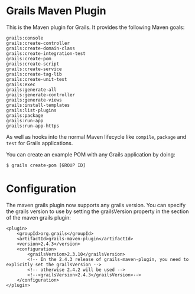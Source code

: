 Grails Maven Plugin
============

This is the Maven plugin for Grails. It provides the following Maven goals:

    grails:console
    grails:create-controller
    grails:create-domain-class
    grails:create-integration-test
    grails:create-pom
    grails:create-script
    grails:create-service
    grails:create-tag-lib
    grails:create-unit-test
    grails:exec
    grails:generate-all
    grails:generate-controller
    grails:generate-views
    grails:install-templates
    grails:list-plugins
    grails:package
    grails:run-app
    grails:run-app-https

As well as hooks into the normal Maven lifecycle like `compile`, `package` and `test` for Grails applications. 

You can create an example POM with any Grails application by doing:

    $ grails create-pom [GROUP ID]

Configuration
=============

The maven grails plugin now supports any grails version. You can specify the grails version to use by setting the grailsVersion property in the <configuration> section of the maven grails plugin:

    <plugin>
        <groupId>org.grails</groupId>
        <artifactId>grails-maven-plugin</artifactId>
        <version>2.4.3</version>
        <configuration>
            <grailsVersion>2.3.10</grailsVersion>
            <!-- In the 2.4.3 release of grails-maven-plugin, you need to explicitly set the grailsVersion -->
            <!-- otherwise 2.4.2 will be used -->
            <!--<grailsVersion>2.4.3</grailsVersion>-->
        </configuration>
    </plugin>
